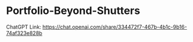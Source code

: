 # Portfolio-Beyond-Shutters

ChatGPT Link: https://chat.openai.com/share/334472f7-467b-4b1c-9b16-74af323e828b
